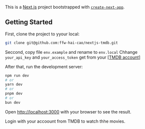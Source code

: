 This is a [Next.js](https://nextjs.org/) project bootstrapped with [`create-next-app`](https://github.com/vercel/next.js/tree/canary/packages/create-next-app).

## Getting Started
First, clone the project to yyour local:
```bash
git clone git@github.com:ffw-hai-cao/nextjs-tmdb.git
```

Seccond, copy file `env.example` and rename to `env.local`
Chhange `your_api_key` and `your_access_token` get from your [[TMDB account]](https://www.themoviedb.org/settings/api)

After that, run the development server:

```bash
npm run dev
# or
yarn dev
# or
pnpm dev
# or
bun dev
```

Open [http://localhost:3000](http://localhost:3000) with your browser to see the result.

Login with your accoount from TMDB to watch thhe movies.